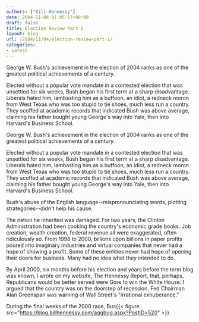 ```yaml
---
authors: ["Bill Hennessy"]
date: 2004-11-04 01:05:17+00:00
draft: false
title: Election Review Part I
layout: blog
url: /2004/11/04/election-review-part-i/
categories:
- Latest
---
```


George W. Bush's achievement in the election of 2004 ranks as one of the greatest political achievements of a century.







Elected without a popular vote mandate in a contested election that was unsettled for six weeks, Bush began his first term at a sharp disadvantage. Liberals hated him, lambasting him as a buffoon, an idiot, a redneck moron from West Texas who was too stupid to tie shoes, much less run a country. They scoffed at academic records that indicated Bush was above average, claiming his father bought young George's way into Yale, then into Harvard's Business School.







George W. Bush's achievement in the election of 2004 ranks as one of the greatest political achievements of a century.







Elected without a popular vote mandate in a contested election that was unsettled for six weeks, Bush began his first term at a sharp disadvantage. Liberals hated him, lambasting him as a buffoon, an idiot, a redneck moron from West Texas who was too stupid to tie shoes, much less run a country. They scoffed at academic records that indicated Bush was above average, claiming his father bought young George's way into Yale, then into Harvard's Business School.







Bush's abuse of the English language--mispronounciating words, plotting strategories--didn't help his cause.







The nation he inherited was damaged. For two years, the Clinton Administration had been cooking the country's economic grade books. Job creation, wealth creation, federal revenue all were exaggerated, often ridiculously so. From 1998 to 2000, billions upon billions in paper profits poured into imaginary industries and virtual companies that never had a hope of showing a profit. Some of these entities never had hope of opening their doors for business. Many had no idea what they intended to do.







By April 2000, six months before his election and years before the term blog was known, I wrote on my website, The Hennessy Report, that, perhaps, Republicans would be better served were Gore to win the White House. I argued that the country was on the doorstep of recession. Fed Chairman Alan Greenspan was warning of Wall Street's "irrational exhuberance."







During the final weeks of the 2000 race, Bus{{< figure src="https://blog.billhennessy.com/aggbug.aspx?PostID=520" >}}

